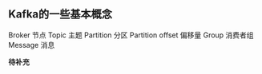 ## Kafka的一些基本概念

Broker 节点
Topic 主题
Partition 分区
Partition offset 偏移量
Group 消费者组
Message 消息

**待补充**